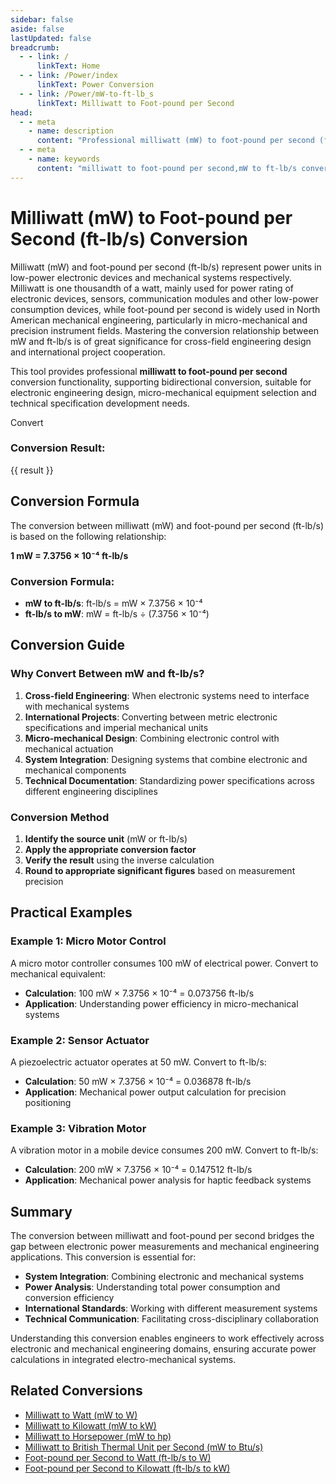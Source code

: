 ```yaml
---
sidebar: false
aside: false
lastUpdated: false
breadcrumb:
  - - link: /
      linkText: Home
  - - link: /Power/index
      linkText: Power Conversion
  - - link: /Power/mW-to-ft-lb_s
      linkText: Milliwatt to Foot-pound per Second
head:
  - - meta
    - name: description
      content: "Professional milliwatt (mW) to foot-pound per second (ft-lb/s) power unit conversion tool, providing precise conversion formulas, low-power device application examples and technical specification guidance, suitable for power calculations in electronics, sensors, micro-mechanical systems and other fields."
  - - meta
    - name: keywords
      content: "milliwatt to foot-pound per second,mW to ft-lb/s conversion,power unit conversion,low power devices,electronic device power,sensor power,micro-mechanical systems,milliwatt,power unit converter,electronic engineering calculation,low power consumption devices"
---
```

# Milliwatt (mW) to Foot-pound per Second (ft-lb/s) Conversion

Milliwatt (mW) and foot-pound per second (ft-lb/s) represent power units in low-power electronic devices and mechanical systems respectively. Milliwatt is one thousandth of a watt, mainly used for power rating of electronic devices, sensors, communication modules and other low-power consumption devices, while foot-pound per second is widely used in North American mechanical engineering, particularly in micro-mechanical and precision instrument fields. Mastering the conversion relationship between mW and ft-lb/s is of great significance for cross-field engineering design and international project cooperation.

This tool provides professional **milliwatt to foot-pound per second** conversion functionality, supporting bidirectional conversion, suitable for electronic engineering design, micro-mechanical equipment selection and technical specification development needs.

<script setup>
import { onMounted,reactive,inject ,ref  } from 'vue'
import { NButton,NForm ,NFormItem,NInput,NInputNumber,NSelect,NCard,useMessage ,NGrid ,NGi } from 'naive-ui'
import { defineClientComponent } from 'vitepress'
import { Power } from '../../files';
const convert = inject('convert')
const seoKey = [
  'milliwatt to foot-pound per second', 'mW to ft-lb/s conversion', 'power unit conversion', 'low power devices', 'electronic device power',
  'sensor power', 'micro-mechanical systems', 'milliwatt', 'power unit converter', 'electronic engineering calculation',
  'low power consumption devices', 'what is w unit', 'watt unit', 'w unit', 'power'
]
const options =  [
  { "label": "Milliwatt (mW)","value": "mW" },
  { "label": "Foot-pound per Second (ft-lb/s)","value": "ft-lb/s" }
];
const formRef = ref(null);
const rules = {
  number:{
    required: true,
    type: 'number',
    trigger: "blur",
    message: 'Please enter a number'
  },
  to:{
    required: true,
    trigger: "select",
    message: 'Please select conversion unit'
  },
  from:{
    required: true,
    trigger: "select",
    message: 'Please select source unit'
  }
}
const message = useMessage()
const formValue = reactive({
  number: 1,
  from: 'mW',
  to: 'ft-lb/s'
})
const result = ref('')
const handleValidateClick = (e) => {
  e.preventDefault()
  formRef.value?.validate((errors) => {
    if (!errors) {
      result.value = convert(formValue.number, formValue.from, formValue.to, Power)
    } else {
      console.log(errors)
      message.error('Invalid')
    }
  })
}
</script>

<NCard title="Milliwatt to Foot-pound per Second Converter">
<NForm ref="formRef" :model="formValue" :rules="rules">
<NGrid :cols="24" :x-gap="12">
<NGi :span="24">
<NFormItem path="number" label="Enter Value">
<NInputNumber v-model:value="formValue.number" placeholder="Enter the value to convert" />
</NFormItem>
</NGi>
<NGi :span="12">
<NFormItem path="from" label="From">
<NSelect v-model:value="formValue.from" placeholder="Select source unit" :options="options" />
</NFormItem>
</NGi>
<NGi :span="12">
<NFormItem path="to" label="To">
<NSelect v-model:value="formValue.to" placeholder="Select target unit" :options="options" />
</NFormItem>
</NGi>
<NGi :span="24">
<NFormItem>
<NButton type="primary" @click="handleValidateClick">
Convert
</NButton>
</NFormItem>
</NGi>
</NGrid>
</NForm>
<div v-if="result" style="margin-top: 20px;">
<h3>Conversion Result:</h3>
<p>{{ result }}</p>
</div>
</NCard>

## Conversion Formula

The conversion between milliwatt (mW) and foot-pound per second (ft-lb/s) is based on the following relationship:

**1 mW = 7.3756 × 10⁻⁴ ft-lb/s**

### Conversion Formula:
- **mW to ft-lb/s**: ft-lb/s = mW × 7.3756 × 10⁻⁴
- **ft-lb/s to mW**: mW = ft-lb/s ÷ (7.3756 × 10⁻⁴)

## Conversion Guide

### Why Convert Between mW and ft-lb/s?

1. **Cross-field Engineering**: When electronic systems need to interface with mechanical systems
2. **International Projects**: Converting between metric electronic specifications and imperial mechanical units
3. **Micro-mechanical Design**: Combining electronic control with mechanical actuation
4. **System Integration**: Designing systems that combine electronic and mechanical components
5. **Technical Documentation**: Standardizing power specifications across different engineering disciplines

### Conversion Method

1. **Identify the source unit** (mW or ft-lb/s)
2. **Apply the appropriate conversion factor**
3. **Verify the result** using the inverse calculation
4. **Round to appropriate significant figures** based on measurement precision

## Practical Examples

### Example 1: Micro Motor Control
A micro motor controller consumes 100 mW of electrical power. Convert to mechanical equivalent:
- **Calculation**: 100 mW × 7.3756 × 10⁻⁴ = 0.073756 ft-lb/s
- **Application**: Understanding power efficiency in micro-mechanical systems

### Example 2: Sensor Actuator
A piezoelectric actuator operates at 50 mW. Convert to ft-lb/s:
- **Calculation**: 50 mW × 7.3756 × 10⁻⁴ = 0.036878 ft-lb/s
- **Application**: Mechanical power output calculation for precision positioning

### Example 3: Vibration Motor
A vibration motor in a mobile device consumes 200 mW. Convert to ft-lb/s:
- **Calculation**: 200 mW × 7.3756 × 10⁻⁴ = 0.147512 ft-lb/s
- **Application**: Mechanical power analysis for haptic feedback systems

## Summary

The conversion between milliwatt and foot-pound per second bridges the gap between electronic power measurements and mechanical engineering applications. This conversion is essential for:

- **System Integration**: Combining electronic and mechanical systems
- **Power Analysis**: Understanding total power consumption and conversion efficiency
- **International Standards**: Working with different measurement systems
- **Technical Communication**: Facilitating cross-disciplinary collaboration

Understanding this conversion enables engineers to work effectively across electronic and mechanical engineering domains, ensuring accurate power calculations in integrated electro-mechanical systems.

## Related Conversions

- [Milliwatt to Watt (mW to W)](/Power/mW-to-W)
- [Milliwatt to Kilowatt (mW to kW)](/Power/mW-to-kW)
- [Milliwatt to Horsepower (mW to hp)](/Power/mW-to-hp)
- [Milliwatt to British Thermal Unit per Second (mW to Btu/s)](/Power/mW-to-Btu_s)
- [Foot-pound per Second to Watt (ft-lb/s to W)](/Power/ft-lb_s-to-W)
- [Foot-pound per Second to Kilowatt (ft-lb/s to kW)](/Power/ft-lb_s-to-kW)
